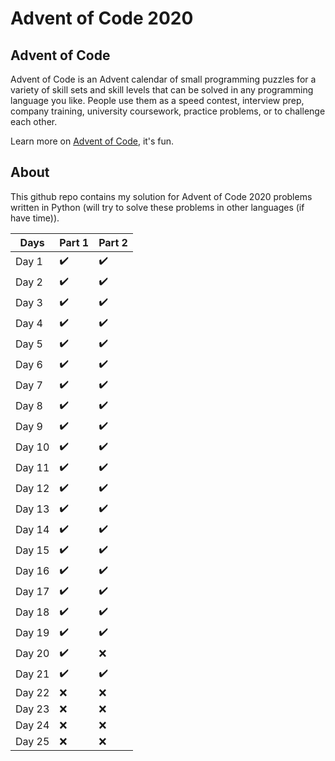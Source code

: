 # Advent of Code 2020

## Advent of Code
Advent of Code is an Advent calendar of small programming puzzles for a variety of skill sets and skill levels that can be solved in any programming language you like. People use them as a speed contest, interview prep, company training, university coursework, practice problems, or to challenge each other.

Learn more on [Advent of Code](https://adventofcode.com/), it's fun.

## About
This github repo contains my solution for Advent of Code 2020 problems written in Python (will try to solve these problems in other languages (if have time)).

Days | Part 1 | Part 2
--- | --- | --- 
Day 1 | :heavy_check_mark: | :heavy_check_mark:
Day 2 | :heavy_check_mark: | :heavy_check_mark:
Day 3 | :heavy_check_mark: | :heavy_check_mark:
Day 4 | :heavy_check_mark: | :heavy_check_mark:
Day 5 | :heavy_check_mark: | :heavy_check_mark:
Day 6 | :heavy_check_mark: | :heavy_check_mark:
Day 7 | :heavy_check_mark: | :heavy_check_mark:
Day 8 | :heavy_check_mark: | :heavy_check_mark:
Day 9 | :heavy_check_mark: | :heavy_check_mark:
Day 10 | :heavy_check_mark: | :heavy_check_mark:
Day 11 | :heavy_check_mark: | :heavy_check_mark:
Day 12 | :heavy_check_mark: | :heavy_check_mark:
Day 13 | :heavy_check_mark: | :heavy_check_mark:
Day 14 | :heavy_check_mark: | :heavy_check_mark:
Day 15 | :heavy_check_mark: | :heavy_check_mark:
Day 16 | :heavy_check_mark: | :heavy_check_mark:
Day 17 | :heavy_check_mark: | :heavy_check_mark:
Day 18 | :heavy_check_mark: | :heavy_check_mark:
Day 19 | :heavy_check_mark: | :heavy_check_mark:
Day 20 | :heavy_check_mark: | :x:
Day 21 | :heavy_check_mark: | :heavy_check_mark:
Day 22 | :x: | :x:
Day 23 | :x: | :x:
Day 24 | :x: | :x:
Day 25 | :x: | :x:
